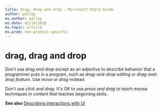 ```yaml
---
title: drag, drag and drop - Microsoft Style Guide
author: pallep
ms.author: pallep
ms.date: 01/19/2018
ms.topic: article
ms.prod: non-product-specific
---
```


# drag, drag and drop

Don't use *drag and drop* except as an adjective to describe behavior that a programmer puts in a program, such as *drag-and-drop editing* or *drag-and-drop feature*. Use *move* or *drag* instead.

Don't use *click and drag.* It's OK to use *press and drag* to teach mouse techniques in content that teaches beginning skills.

**See also** [](/style-guide/procedures-instructions/describing-interactions-with-ui)[Describing interactions with UI](/style-guide/procedures-instructions/describing-interactions-with-ui)
